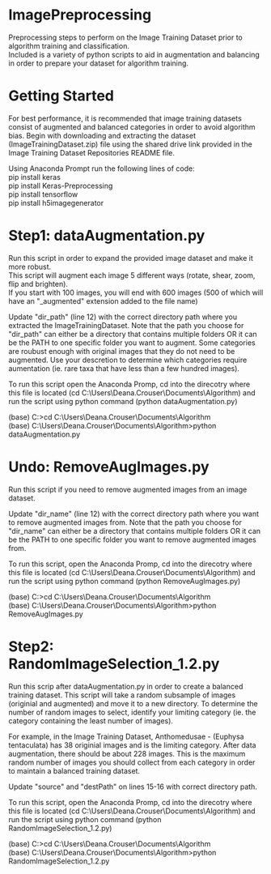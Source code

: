 # ImagePreprocessing
Preprocessing steps to perform on the Image Training Dataset prior to algorithm training and classification.  
Included is a variety of python scripts to aid in augmentation and balancing in order to prepare your dataset for algorithm training.

# Getting Started
For best performance, it is recommended that image training datasets consist of augmented and balanced categories in order to avoid algorithm bias. Begin with downloading and extracting the dataset (ImageTrainingDataset.zip) file using the shared drive link provided in the Image Training Dataset Repositories README file.

Using Anaconda Prompt run the following lines of code:   
pip install keras  
pip install Keras-Preprocessing  
pip install tensorflow  
pip install h5imagegenerator  

# Step1: dataAugmentation.py 
Run this script in order to expand the provided image dataset and make it more robust.  
This script will augment each image 5 different ways (rotate, shear, zoom, flip and brighten).  
If you start with 100 images, you will end with 600 images (500 of which will have an "_augmented" extension added to the file name)  

Update "dir_path" (line 12) with the correct directory path where you extracted the ImageTrainingDataset. Note that the path you choose for "dir_path" can either be a directory that contains multiple folders OR it can be the PATH to one specific folder you want to augment. Some categories are roubust enough with original images that they do not need to be augmented. Use your descretion to determine which categories require aumentation (ie. rare taxa that have less than a few hundred images). 

To run this script open the Anaconda Promp, cd into the direcotry where this file is located (cd C:\Users\Deana.Crouser\Documents\Algorithm) and run the script using python command (python dataAugmentation.py)   

(base) C:\>cd C:\Users\Deana.Crouser\Documents\Algorithm  
(base) C:\Users\Deana.Crouser\Documents\Algorithm>python dataAugmentation.py  

# Undo: RemoveAugImages.py
Run this script if you need to remove augmented images from an image dataset.  

Update "dir_name" (line 12) with the correct directory path where you want to remove augmented images from. Note that the path you choose for "dir_name" can either be a directory that contains multiple folders OR it can be the PATH to one specific folder you want to remove augmented images from.

To run this script, open the Anaconda Promp, cd into the direcotry where this file is located (cd C:\Users\Deana.Crouser\Documents\Algorithm) and run the script using python command (python RemoveAugImages.py)  

(base) C:\>cd C:\Users\Deana.Crouser\Documents\Algorithm  
(base) C:\Users\Deana.Crouser\Documents\Algorithm>python RemoveAugImages.py 

# Step2: RandomImageSelection_1.2.py
Run this scrip after dataAugmentation.py in order to create a balanced training dataset.
This script will take a random subsample of images (originial and augmented) and move it to a new directory.
To determine the number of random images to select, identify your limiting category (ie. the category containing the least number of images).  

For example, in the Image Training Dataset, Anthomedusae - (Euphysa tentaculata) has 38 originial images and is the limiting category. After data augmentation, there should be about 228 images. This is the maximum random number of images you should collect from each category in order to maintain a balanced training dataset. 

Update "source" and "destPath" on lines 15-16 with correct directory path. 

To run this script, open the Anaconda Promp, cd into the direcotry where this file is located (cd C:\Users\Deana.Crouser\Documents\Algorithm) and run the script using python command (python RandomImageSelection_1.2.py)  

(base) C:\>cd C:\Users\Deana.Crouser\Documents\Algorithm  
(base) C:\Users\Deana.Crouser\Documents\Algorithm>python RandomImageSelection_1.2.py  

